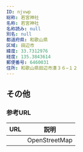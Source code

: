 ```yaml
---
ID: njvwp
総称: 若宮神社
名称: 若宮神社
名称読み: null
別名: null
都道府県: 和歌山県
区域: 田辺市
緯度: 33.7312976
経度: 135.3843614
郵便番号: 6460031
住所: 和歌山県田辺市湊３６−１２
---
```


## その他

### 参考URL

| URL | 説明          |
| --- | ------------- |
|     | OpenStreetMap |
